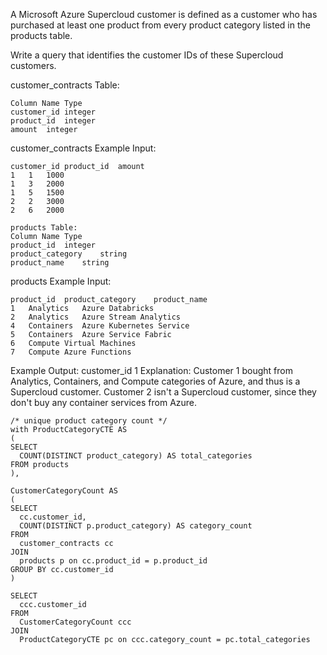 A Microsoft Azure Supercloud customer is defined as a customer who has purchased at least one product from every product category listed in the products table.

Write a query that identifies the customer IDs of these Supercloud customers.

customer_contracts Table:
```
Column Name	Type
customer_id	integer
product_id	integer
amount	integer
```
customer_contracts Example Input:
```
customer_id	product_id	amount
1	1	1000
1	3	2000
1	5	1500
2	2	3000
2	6	2000
```
```
products Table:
Column Name	Type
product_id	integer
product_category	string
product_name	string
```
products Example Input:
```
product_id	product_category	product_name
1	Analytics	Azure Databricks
2	Analytics	Azure Stream Analytics
4	Containers	Azure Kubernetes Service
5	Containers	Azure Service Fabric
6	Compute	Virtual Machines
7	Compute	Azure Functions
```
Example Output:
customer_id
1
Explanation:
Customer 1 bought from Analytics, Containers, and Compute categories of Azure, and thus is a Supercloud customer. 
Customer 2 isn't a Supercloud customer, since they don't buy any container services from Azure.



```
/* unique product category count */
with ProductCategoryCTE AS
(
SELECT 
  COUNT(DISTINCT product_category) AS total_categories
FROM products
),

CustomerCategoryCount AS
(
SELECT 
  cc.customer_id, 
  COUNT(DISTINCT p.product_category) AS category_count
FROM 
  customer_contracts cc
JOIN 
  products p on cc.product_id = p.product_id
GROUP BY cc.customer_id
)

SELECT 
  ccc.customer_id
FROM 
  CustomerCategoryCount ccc
JOIN
  ProductCategoryCTE pc on ccc.category_count = pc.total_categories
```
